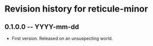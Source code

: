 # Revision history for reticule-minor

## 0.1.0.0 -- YYYY-mm-dd

* First version. Released on an unsuspecting world.
